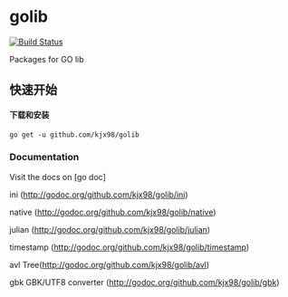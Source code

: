 # golib
[![Build Status](https://travis-ci.org/kjx98/golib.svg?branch=master)](
https://travis-ci.org/kjx98/golib)

Packages for GO lib

## 快速开始
#### 下载和安装
	go get -u github.com/kjx98/golib

### Documentation

Visit the docs on [go doc]

ini (http://godoc.org/github.com/kjx98/golib/ini)

native (http://godoc.org/github.com/kjx98/golib/native)

julian (http://godoc.org/github.com/kjx98/golib/julian)

timestamp (http://godoc.org/github.com/kjx98/golib/timestamp)

avl Tree(http://godoc.org/github.com/kjx98/golib/avl)

gbk GBK/UTF8 converter (http://godoc.org/github.com/kjx98/golib/gbk)
